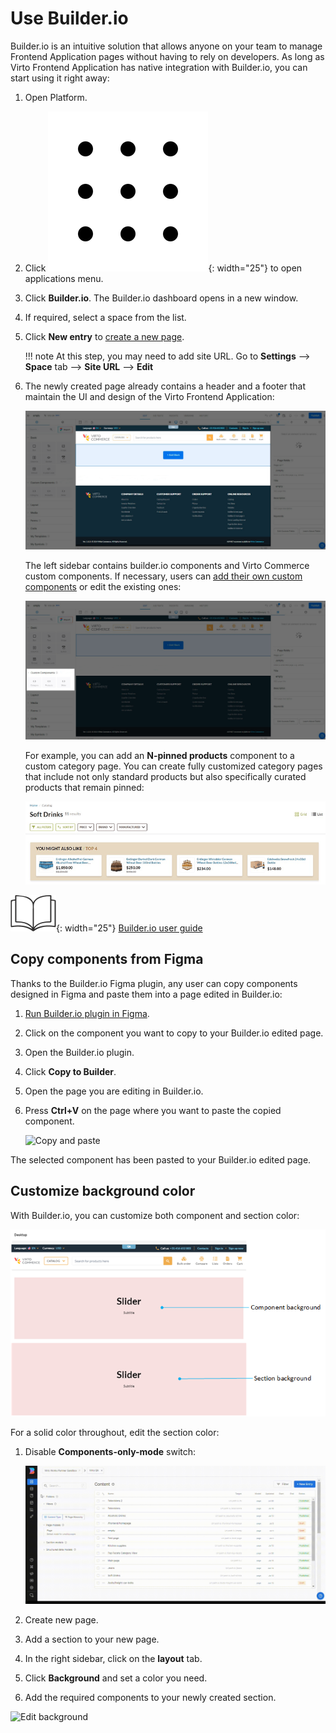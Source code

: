 # Use Builder.io

Builder.io is an intuitive solution that allows anyone on your team to manage Frontend Application pages without having to rely on developers. As long as Virto Frontend Application has native integration with Builder.io, you can start using it right away:

1. Open Platform.
1. Click ![Dots](media/nine-dots-icon1.png){: width="25"} to open applications menu.
1. Click **Builder.io**. The Builder.io dashboard opens in a new window. 
1. If required, select a space from the list.
1. Click **New entry** to [create a new page](https://www.builder.io/c/docs/create-page#creating-a-page). 

    !!! note
        At this step, you may need to add site URL. Go to **Settings** --> **Space** tab --> **Site URL** --> **Edit**

1. The newly created page already contains a header and a footer that maintain the UI and design of the Virto Frontend Application:

    ![Header and footer](media/header-footer.png)

    The left sidebar contains builder.io components and Virto Commerce custom components. If necessary, users can [add their own custom components](https://www.builder.io/c/docs/custom-components-intro) or edit the existing ones:

    ![Custom components](media/custom-components.png)

    For example, you can add an **N-pinned products** component to a custom category page. You can create fully customized category pages that include not only standard products but also specifically curated products that remain pinned:

    ![N-pinned-products](media/n-pinned-products.png)

![Readmore](media/readmore.png){: width="25"} [Builder.io user guide](https://www.builder.io/c/docs/start-building)

## Copy components from Figma

Thanks to the Builder.io Figma plugin, any user can copy components designed in Figma and paste them into a page edited in Builder.io:

1. [Run Builder.io plugin in Figma](https://help.figma.com/hc/en-us/articles/360042532714-Use-plugins-in-files).
1. Click on the component you want to copy to your Builder.io edited page.
1. Open the Builder.io plugin.
1. Click **Copy to Builder**.
1. Open the page you are editing in Builder.io.
1. Press **Ctrl+V** on the page where you want to paste the copied component.

    ![Copy and paste](media/figma-builder-io-plugin_.gif)

The selected component has been pasted to your Builder.io edited page.

## Customize background color

With Builder.io, you can customize both component and section color:

![Component or section color](media/section-component-background.png)

For a solid color throughout, edit the section color: 

1. Disable **Components-only-mode** switch:

    ![Disable switch](media/disable-switch.gif)

1. Create new page.
1. Add a section to your new page.
1. In the right sidebar, click on the **layout** tab.
1. Click **Background** and set a color you need.
1. Add the required components to your newly created section.

![Edit background](media/edit-background-color.gif)
